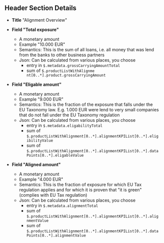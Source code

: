 ## Header Section Details

- **Title** "Alignment Overview"


- **Field "Total exposure"** 
  - A monetary amount
  - Example "10.000 EUR"
  - Semantics: This is the sum of all loans, i.e. all money that was lend from the banks to other business partners
  - Json: Can be calculated from various places, you choose
    - entry in `$.metadata.grossCarryingAmountTotal`
    - sum of `$.productListWithAlignme nt[0..*].product.grossCarryingAmount`

 
- **Field "Eligable amount"**
  - A monetary amount
  - Example "9.000 EUR"
  - Semantics: This is the fraction of the exposure that falls under the EU Taxonomy law. E.g. 1.000 EUR were lend to very small companies that do not fall under the EU Taxonomy regulation
  - Json: Can be calculated from various places, you choose
    - entry in `$.metadata.eligabilityTotal`
    - sum of `$.productListWithAlignment[0..*].alignmentKPIList[0..*].eligibilityValue`
    - sum of `$.productListWithAlignment[0..*].alignmentKPIList[0..*].dataPoints[0..*].eligableValue`


- **Field "Aligned amount"**
  - A monetary amount
  - Example "4.000 EUR"
  - Semantics: This is the fraction of exposure for which EU Tax regulation applies and for which it is proven that "it is green" (complies with EU Tax regulation)
  - Json: Can be calculated from various places, you choose
    - entry in `$.metadata.alignmentTotal`
    - sum of `$.productListWithAlignment[0..*].alignmentKPIList[0..*].alignmentValue`
    - sum of `$.productListWithAlignment[0..*].alignmentKPIList[0..*].dataPoints[0..*].alignmentValue`